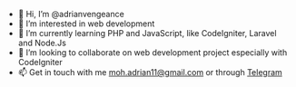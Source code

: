 - 👋 Hi, I’m @adrianvengeance
- 👀 I’m interested in web development
- 🌱 I’m currently learning PHP and JavaScript, like CodeIgniter, Laravel and Node.Js
- 💞️ I’m looking to collaborate on web development project especially with CodeIgniter
- 📫 Get in touch with me moh.adrian11@gmail.com or through [Telegram](https://t.me/apaitusername)

<!---
adrianvengeance/adrianvengeance is a ✨ special ✨ repository because its `README.md` (this file) appears on your GitHub profile.
You can click the Preview link to take a look at your changes.
--->
